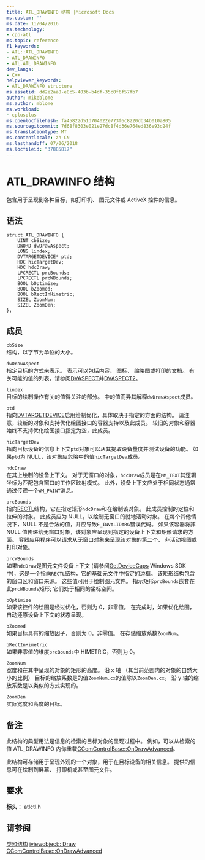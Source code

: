 ```yaml
---
title: ATL_DRAWINFO 结构 |Microsoft Docs
ms.custom: ''
ms.date: 11/04/2016
ms.technology:
- cpp-atl
ms.topic: reference
f1_keywords:
- ATL::ATL_DRAWINFO
- ATL_DRAWINFO
- ATL.ATL_DRAWINFO
dev_langs:
- C++
helpviewer_keywords:
- ATL_DRAWINFO structure
ms.assetid: dd2e2aa8-e8c5-403b-b4df-35c0f6f57fb7
author: mikeblome
ms.author: mblome
ms.workload:
- cplusplus
ms.openlocfilehash: fa45822d51d704022e773f6c8220db34b010a805
ms.sourcegitcommit: 7d68f8303e021e27dc8f4d36e764ed836e93d24f
ms.translationtype: MT
ms.contentlocale: zh-CN
ms.lasthandoff: 07/06/2018
ms.locfileid: "37885817"
---
```

# <a name="atldrawinfo-structure"></a>ATL_DRAWINFO 结构
包含用于呈现到各种目标，如打印机、 图元文件或 ActiveX 控件的信息。  
  
## <a name="syntax"></a>语法  
  
```
struct ATL_DRAWINFO {
    UINT cbSize;
    DWORD dwDrawAspect;
    LONG lindex;
    DVTARGETDEVICE* ptd;
    HDC hicTargetDev;
    HDC hdcDraw;
    LPCRECTL prcBounds;
    LPCRECTL prcWBounds;
    BOOL bOptimize;
    BOOL bZoomed;
    BOOL bRectInHimetric;
    SIZEL ZoomNum;
    SIZEL ZoomDen;
};
```  
  
## <a name="members"></a>成员  
 `cbSize`  
 结构，以字节为单位的大小。  
  
 `dwDrawAspect`  
 指定目标的方式来表示。 表示可以包括内容、 图标、 缩略图或打印的文档。 有关可能的值的列表，请参阅[DVASPECT](http://msdn.microsoft.com/library/windows/desktop/ms690318)并[DVASPECT2](http://msdn.microsoft.com/library/windows/desktop/ms688644)。  
  
 `lindex`  
 目标的绘制操作有关的值得关注的部分。 中的值而异其解释`dwDrawAspect`成员。  
  
 `ptd`  
 指向[DVTARGETDEVICE](http://msdn.microsoft.com/library/windows/desktop/ms686613)启用绘制优化，具体取决于指定的方面的结构。 请注意，较新的对象和支持优化绘图接口的容器支持以及此成员。 较旧的对象和容器始终不支持优化绘图接口指定为空，此成员。  
  
 `hicTargetDev`  
 指向目标设备的信息上下文`ptd`对象可以从其提取设备量度并测试设备的功能。 如果`ptd`为 NULL，该对象应忽略中的值`hicTargetDev`成员。  
  
 `hdcDraw`  
 在其上绘制的设备上下文。 对于无窗口的对象，`hdcDraw`成员是在`MM_TEXT`其逻辑坐标为匹配包含窗口的工作区映射模式。 此外，设备上下文应处于相同状态通常通过传递一个`WM_PAINT`消息。  
  
 `prcBounds`  
 指向[RECTL](http://msdn.microsoft.com/library/windows/desktop/dd162907)结构，它在指定矩形`hdcDraw`和在绘制该对象。 此成员控制的定位和拉伸的对象。 此成员应为 NULL，以绘制无窗口的就地活动对象。 在每个其他情况下，NULL 不是合法的值，并应导致`E_INVALIDARG`错误代码。 如果该容器将非 NULL 值传递给无窗口对象，该对象应呈现到指定的设备上下文和矩形请求的方面。 容器应用程序可以请求从无窗口对象来呈现该对象的第二个、 非活动视图或打印对象。  
  
 `prcWBounds`  
 如果`hdcDraw`是图元文件设备上下文 (请参阅[GetDeviceCaps](http://msdn.microsoft.com/library/windows/desktop/dd144877) Windows SDK 中)，这是一个指向`RECTL`结构，它的基础元文件中指定的边框。 该矩形结构包含的窗口区和窗口来源。 这些值可用于绘制图元文件。 指示矩形`prcBounds`嵌套在此`prcWBounds`矩形; 它们处于相同的坐标空间。  
  
 `bOptimize`  
 如果该控件的绘图是经过优化，否则为 0，非零值。 在完成时，如果优化绘图，自动还原设备上下文的状态呈现。  
  
 `bZoomed`  
 如果目标具有的缩放因子，否则为 0，非零值。 在存储缩放系数`ZoomNum`。  
  
 `bRectInHimetric`  
 如果非零值的维度`prcBounds`中 HIMETRIC，否则为 0。  
  
 `ZoomNum`  
 宽度和在其中呈现的对象的矩形的高度。 沿 x 轴 （其当前范围内的对象的自然大小的比例） 目标的缩放系数是的值`ZoomNum.cx`的值除以`ZoomDen.cx`。 沿 y 轴的缩放系数是以类似的方式实现的。  
  
 `ZoomDen`  
 实际宽度和高度的目标。  
  
## <a name="remarks"></a>备注  
 此结构的典型用法是信息的检索的目标对象的呈现过程中。 例如，可以从检索的值 ATL_DRAWINFO 内你重载[CComControlBase::OnDrawAdvanced](ccomcontrolbase-class.md#ondrawadvanced)。  
  
 此结构可存储用于呈现外观的一个对象，用于在目标设备的相关信息。 提供的信息可在绘制到屏幕、 打印机或甚至图元文件。  
  
## <a name="requirements"></a>要求  
 **标头：** atlctl.h  
  
## <a name="see-also"></a>请参阅  
  [类和结构](../../atl/reference/atl-classes.md) [iviewobject:: Draw](http://msdn.microsoft.com/library/windows/desktop/ms688655)   
 [CComControlBase::OnDrawAdvanced](../../atl/reference/ccomcontrolbase-class.md#ondrawadvanced)





